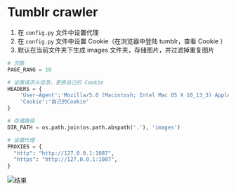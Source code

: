 # Tumblr crawler

1. 在 `config.py` 文件中设置代理  
2. 在 `config.py` 文件中设置 Cookie（在浏览器中登陆 tumblr，查看 Cookie ）     
3. 默认在当前文件夹下生成 images 文件夹，存储图片，并过滤掉重复图片

```Python
# 页数
PAGE_RANG = 10

# 设置请求头信息，更换自己的 Cookie
HEADERS = {
    'User-Agent':'Mozilla/5.0 (Macintosh; Intel Mac OS X 10_13_3) AppleWebKit/537.36 (KHTML, like Gecko) Chrome/65.0.3325.162 Safari/537.36',
    'Cookie':'自己的Cookie'
}

# 存储路径
DIR_PATH = os.path.join(os.path.abspath('.'), 'images')

# 设置代理
PROXIES = {
  "http": "http://127.0.0.1:1087",
  "https": "http://127.0.0.1:1087",
}
```

![结果](https://github.com/yichahucha/tumblr_spider/blob/master/WX20181214-132916@2x.png?raw=true)

